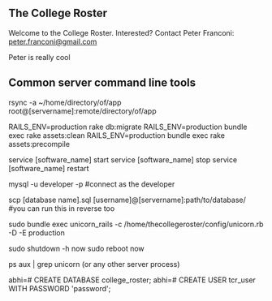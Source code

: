 ## The College Roster
  Welcome to the College Roster. Interested? Contact Peter Franconi: peter.franconi@gmail.com
  
  Peter is really cool

## Common server command line tools

  rsync -a ~/home/directory/of/app root@[servername]:remote/directory/of/app

  RAILS_ENV=production rake db:migrate
  RAILS_ENV=production bundle exec rake assets:clean
  RAILS_ENV=production bundle exec rake assets:precompile

  service [software_name] start
  service [software_name] stop
  service [software_name] restart

  mysql -u developer -p     #connect as the developer

  scp [database name].sql [username]@[servername]:path/to/database/   #you can run this in reverse too

  sudo bundle exec unicorn_rails -c /home/thecollegeroster/config/unicorn.rb -D -E production

  sudo shutdown -h now
  sudo reboot now

  ps aux | grep unicorn (or any other server process)

  abhi=# CREATE DATABASE college_roster;
  abhi=# CREATE USER tcr_user WITH PASSWORD 'password';
